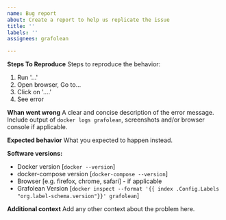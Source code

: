 ```yaml
---
name: Bug report
about: Create a report to help us replicate the issue
title: ''
labels: ''
assignees: grafolean

---
```


**Steps To Reproduce**
Steps to reproduce the behavior:
1. Run '...'
2. Open browser, Go to...
3. Click on '....'
4. See error

**Whan went wrong**
A clear and concise description of the error message. Include output of `docker logs grafolean`, screenshots and/or browser console if applicable.

**Expected behavior**
What you expected to happen instead.

**Software versions:**
 - Docker version [`docker --version`]
 - docker-compose version [`docker-compose --version`]
 - Browser [e.g. firefox, chrome, safari] - if applicable
 - Grafolean Version [`docker inspect --format '{{ index .Config.Labels "org.label-schema.version"}}' grafolean`]

**Additional context**
Add any other context about the problem here.
